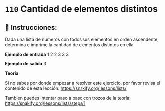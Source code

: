  # `110` Cantidad de elementos distintos

## 📝 Instrucciones:

Dada una lista de números con todos sus elementos en orden ascendente, determina e imprime la cantidad de elementos distintos en ella.

**Ejemplo de entrada**
1 2 2 3 3 3

**Ejemplo de salida**
3

**Teoría**

Si no sabes por donde empezar a resolver este ejercicio, por favor revisa el contenido de esta lección:
https://snakify.org/lessons/lists/

También puedes intentar paso a paso con trozos de la teoría:
https://snakify.org/lessons/lists/steps/1